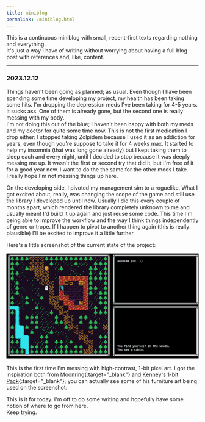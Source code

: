 ```yaml
---
title: miniblog
permalink: /miniblog.html
---
```


This is a continuous miniblog with small, recent-first texts regarding nothing and everything.  
It's just a way I have of writing without worrying about having a full blog post with references and, like, content.

---

### 2023.12.12

Things haven't been going as planned; as usual. Even though I have been spending some time developing my project, my health has been taking some hits. I'm dropping the depression meds I've been taking for 4-5 years. It sucks ass. One of them is already gone, but the second one is really messing with my body.  
I'm not doing this out of the blue; I haven't been happy with both my meds and my doctor for quite some time now. This is not the first medication I drop either: I stopped taking Zolpidem because I used it as an addiction for years, even though you're suppose to take it for 4 weeks max. It started to help my insomnia (that was long gone already) but I kept taking them to sleep each and every night, until I decided to stop because it was deeply messing me up. It wasn't the first or second try that did it, but I'm free of it for a good year now. I want to do the the same for the other meds I take.  
I really hope I'm not messing things up here.

On the developing side, I pivoted my management sim to a roguelike. What I got excited about, really, was changing the scope of the game and still use the library I developed up until now. Usually I did this every couple of months apart, which rendered the library completely unknown to me and usually meant I'd build it up again and just reuse some code. This time I'm being able to improve the workflow and the way I think things independently of genre or trope. If I happen to pivot to another thing again (this is really plausible) I'll be excited to improve it a little further.

Here's a little screenshot of the current state of the project:

![A high-contrast map of a woods with a text history panel.](assets/images/miniblog/2023-12-12.png)

This is the first time I'm messing with high-contrast, 1-bit pixel art. I got the inspiration both from [Moonring](https://store.steampowered.com/app/2373630/Moonring/){:target="_blank"} and [Kenney's 1-bit Pack](https://kenney.nl/assets/1-bit-pack){:target="_blank"}; you can actually see some of his furniture art being used on the screenshot.

This is it for today. I'm off to do some writing and hopefully have some notion of where to go from here.  
Keep trying.